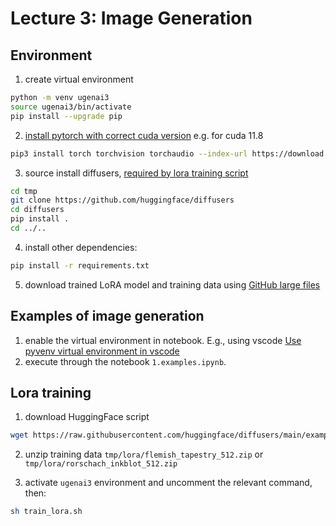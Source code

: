 # Lecture 3: Image Generation

## Environment

1. create virtual environment
``` bash
python -m venv ugenai3
source ugenai3/bin/activate
pip install --upgrade pip
```

2. [install pytorch with correct cuda version](https://pytorch.org/get-started/locally/)
e.g. for cuda 11.8
```bash
pip3 install torch torchvision torchaudio --index-url https://download.pytorch.org/whl/cu118
```
3. source install diffusers, [required by lora training script](https://github.com/huggingface/diffusers/blob/main/examples/text_to_image/README.md)
``` bash
cd tmp
git clone https://github.com/huggingface/diffusers
cd diffusers
pip install .
cd ../..
```

4. install other dependencies:
```bash
pip install -r requirements.txt
```

5. download trained LoRA model and training data using [GitHub large files](https://docs.github.com/en/repositories/working-with-files/managing-large-files/about-large-files-on-github)



## Examples of image generation
1. enable the virtual environment in notebook. E.g., using vscode [Use pyvenv virtual environment in vscode](https://techinscribed.com/python-virtual-environment-in-vscode/)
2. execute through the notebook `1.examples.ipynb`.

## Lora training
1. download HuggingFace script
```bash
wget https://raw.githubusercontent.com/huggingface/diffusers/main/examples/text_to_image/train_text_to_image_lora.py
```

2. unzip training data `tmp/lora/flemish_tapestry_512.zip` or `tmp/lora/rorschach_inkblot_512.zip`

3. activate `ugenai3` environment and uncomment the relevant command, then:
```bash
sh train_lora.sh
```
